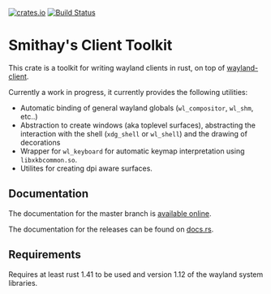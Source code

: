 [![crates.io](http://meritbadge.herokuapp.com/smithay-client-toolkit)](https://crates.io/crates/smithay-client-toolkit)
[![Build Status](https://travis-ci.org/Smithay/client-toolkit.svg?branch=master)](https://travis-ci.org/Smithay/client-toolkit)


# Smithay's Client Toolkit

This crate is a toolkit for writing wayland clients in rust, on top of [wayland-client](https://crates.io/crates/wayland-client).

Currently a work in progress, it currently provides the following utilities:

- Automatic binding of general wayland globals (`wl_compositor`, `wl_shm`, etc..)
- Abstraction to create windows (aka toplevel surfaces), abstracting the interaction
  with the shell (`xdg_shell` or `wl_shell`) and the drawing of decorations
- Wrapper for `wl_keyboard` for automatic keymap interpretation using `libxkbcommon.so`.
- Utilites for creating dpi aware surfaces.

## Documentation

The documentation for the master branch is [available online](https://smithay.github.io/client-toolkit/).

The documentation for the releases can be found on [docs.rs](https://docs.rs/smithay-client-toolkit).

## Requirements

Requires at least rust 1.41 to be used and version 1.12 of the wayland system
libraries.
